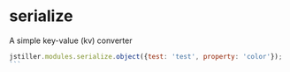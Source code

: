 # serialize
A simple key-value (kv) converter

````js
jstiller.modules.serialize.object({test: 'test', property: 'color'});
```